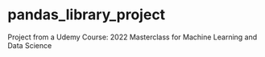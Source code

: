 # pandas_library_project
Project from a Udemy Course: 2022 Masterclass for Machine Learning and Data Science
